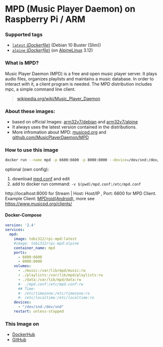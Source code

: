 # MPD (Music Player Daemon) on Raspberry Pi / ARM

### Supported tags
-	[`latest` (*Dockerfile*)](https://github.com/Tob1asDocker/rpi-mpd/blob/master/debian.armhf.Dockerfile) (Debian 10 Buster (Slim))
-	[`alpine` (*Dockerfile*)](https://github.com/Tob1asDocker/rpi-mpd/blob/master/alpine.armhf.Dockerfile) (on [AlpineLinux](https://pkgs.alpinelinux.org/package/v3.12/community/armhf/mpd) 3.12)

### What is MPD?
Music Player Daemon (MPD) is a free and open music player server. It plays audio files, organizes playlists and maintains a music database. In order to interact with it, a client program is needed. The MPD distribution includes mpc, a simple command line client.
> [wikipedia.org/wiki/Music_Player_Daemon](https://en.wikipedia.org/wiki/Music_Player_Daemon) 

### About these images:
* based on official Images: [arm32v7/debian](https://hub.docker.com/r/arm32v7/debian/) and [arm32v7/alpine](https://hub.docker.com/r/arm32v7/alpine/)
* It always uses the latest version contained in the distributions.
* More infromation about MPD: [musicpd.org](https://www.musicpd.org/) and [github.com/MusicPlayerDaemon/MPD](https://github.com/MusicPlayerDaemon/MPD)

### How to use this image
```sh
docker run --name mpd -p 6600:6600 -p 8000:8000 --device=/dev/snd:/dev/snd -v $(pwd)/music:/var/lib/mpd/music:rw -v $(pwd)/playlists:/var/lib/mpd/playlists:rw -v $(pwd)/playlists:/var/lib/mpd/playlists:rw -v $(pwd)/data:/var/lib/mpd/data:rw -d tobi312/rpi-mpd:latest
```

optional (own config): 
1. download [mpd.conf](https://github.com/Tob1asDocker/rpi-mpd/blob/master/mpd.conf) and edit
2. add to docker run command: ``` -v $(pwd)/mpd.conf:/etc/mpd.conf ```

http://localhost:8000 for Stream | Host: Host/IP , Port: 6600 for MPD Client.  
Example Client: [MPDroid(Android)](https://play.google.com/store/apps/details?id=com.namelessdev.mpdroid), more see https://www.musicpd.org/clients/

#### Docker-Compose

```yaml
version: '2.4'
services:
  mpd:
    image: tobi312/rpi-mpd:latest
    #image: tobi312/rpi-mpd:alpine
    container_name: mpd
    ports:
      - 6600:6600
      - 8000:8000
    volumes:
      - ./music:/var/lib/mpd/music:rw
      - ./playlists:/var/lib/mpd/playlists:rw
      - ./data:/var/lib/mpd/data:rw
      #- ./mpd.conf:/etc/mpd.conf:rw
      ## Time:
      #- /etc/timezone:/etc/timezone:ro
      #- /etc/localtime:/etc/localtime:ro
    devices:
      - "/dev/snd:/dev/snd"
    restart: unless-stopped
```

### This Image on
* [DockerHub](https://hub.docker.com/r/tobi312/rpi-mpd)
* [GitHub](https://github.com/Tob1asDocker/rpi-mpd)
